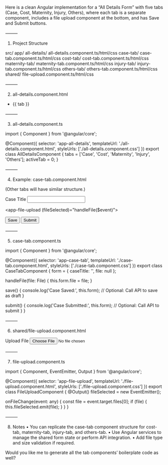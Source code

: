 Here is a clean Angular implementation for a “All Details Form” with five tabs (Case, Cost, Maternity, Injury, Others), where each tab is a separate component, includes a file upload component at the bottom, and has Save and Submit buttons.

⸻

1. Project Structure

src/
  app/
    all-details/
      all-details.component.ts/html/css
      case-tab/
        case-tab.component.ts/html/css
      cost-tab/
        cost-tab.component.ts/html/css
      maternity-tab/
        maternity-tab.component.ts/html/css
      injury-tab/
        injury-tab.component.ts/html/css
      others-tab/
        others-tab.component.ts/html/css
      shared/
        file-upload.component.ts/html/css



⸻

2. all-details.component.html

<ul class="nav nav-tabs">
  <li class="nav-item" *ngFor="let tab of tabs; let i = index">
    <a class="nav-link" [class.active]="activeTab === i" (click)="activeTab = i">{{ tab }}</a>
  </li>
</ul>

<div class="tab-content mt-3">
  <app-case-tab *ngIf="activeTab === 0"></app-case-tab>
  <app-cost-tab *ngIf="activeTab === 1"></app-cost-tab>
  <app-maternity-tab *ngIf="activeTab === 2"></app-maternity-tab>
  <app-injury-tab *ngIf="activeTab === 3"></app-injury-tab>
  <app-others-tab *ngIf="activeTab === 4"></app-others-tab>
</div>



⸻

3. all-details.component.ts

import { Component } from '@angular/core';

@Component({
  selector: 'app-all-details',
  templateUrl: './all-details.component.html',
  styleUrls: ['./all-details.component.css']
})
export class AllDetailsComponent {
  tabs = ['Case', 'Cost', 'Maternity', 'Injury', 'Others'];
  activeTab = 0;
}



⸻

4. Example: case-tab.component.html

(Other tabs will have similar structure.)

<form (ngSubmit)="submit()" #caseForm="ngForm">
  <!-- Add form fields specific to 'Case' -->
  <div class="mb-3">
    <label>Case Title</label>
    <input type="text" class="form-control" name="caseTitle" [(ngModel)]="form.caseTitle">
  </div>

  <!-- Shared File Upload Component -->
  <app-file-upload (fileSelected)="handleFile($event)"></app-file-upload>

  <div class="d-flex justify-content-end gap-2 mt-3">
    <button type="button" class="btn btn-secondary" (click)="save()">Save</button>
    <button type="submit" class="btn btn-primary">Submit</button>
  </div>
</form>



⸻

5. case-tab.component.ts

import { Component } from '@angular/core';

@Component({
  selector: 'app-case-tab',
  templateUrl: './case-tab.component.html',
  styleUrls: ['./case-tab.component.css']
})
export class CaseTabComponent {
  form = {
    caseTitle: '',
    file: null
  };

  handleFile(file: File) {
    this.form.file = file;
  }

  save() {
    console.log('Case Saved:', this.form);
    // Optional: Call API to save as draft
  }

  submit() {
    console.log('Case Submitted:', this.form);
    // Optional: Call API to submit
  }
}



⸻

6. shared/file-upload.component.html

<div class="mb-3">
  <label class="form-label">Upload File</label>
  <input type="file" class="form-control" (change)="onFileChange($event)">
</div>



⸻

7. file-upload.component.ts

import { Component, EventEmitter, Output } from '@angular/core';

@Component({
  selector: 'app-file-upload',
  templateUrl: './file-upload.component.html',
  styleUrls: ['./file-upload.component.css']
})
export class FileUploadComponent {
  @Output() fileSelected = new EventEmitter<File>();

  onFileChange(event: any) {
    const file = event.target.files[0];
    if (file) {
      this.fileSelected.emit(file);
    }
  }
}



⸻

8. Notes
	•	You can replicate the case-tab component structure for cost-tab, maternity-tab, injury-tab, and others-tab.
	•	Use Angular services to manage the shared form state or perform API integration.
	•	Add file type and size validation if required.

Would you like me to generate all the tab components’ boilerplate code as well?